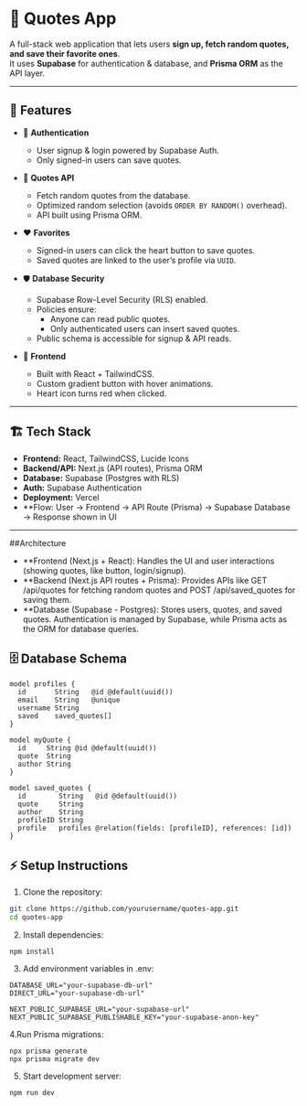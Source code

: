# 📖 Quotes App

A full-stack web application that lets users **sign up, fetch random quotes, and save their favorite ones**.  
It uses **Supabase** for authentication & database, and **Prisma ORM** as the API layer.  

---

## 🚀 Features

- 🔑 **Authentication**
  - User signup & login powered by Supabase Auth.
  - Only signed-in users can save quotes.

- 💬 **Quotes API**
  - Fetch random quotes from the database.
  - Optimized random selection (avoids `ORDER BY RANDOM()` overhead).
  - API built using Prisma ORM.

- ❤️ **Favorites**
  - Signed-in users can click the heart button to save quotes.
  - Saved quotes are linked to the user’s profile via `UUID`.

- 🛡️ **Database Security**
  - Supabase Row-Level Security (RLS) enabled.
  - Policies ensure:
    - Anyone can read public quotes.
    - Only authenticated users can insert saved quotes.
  - Public schema is accessible for signup & API reads.

- 🎨 **Frontend**
  - Built with React + TailwindCSS.
  - Custom gradient button with hover animations.
  - Heart icon turns red when clicked.

---

## 🏗️ Tech Stack

- **Frontend:** React, TailwindCSS, Lucide Icons
- **Backend/API:** Next.js (API routes), Prisma ORM
- **Database:** Supabase (Postgres with RLS)
- **Auth:** Supabase Authentication
- **Deployment:** Vercel
- **Flow:
User → Frontend → API Route (Prisma) → Supabase Database → Response shown in UI

---

##Architecture

- **Frontend (Next.js + React):
Handles the UI and user interactions (showing quotes, like button, login/signup).
- **Backend (Next.js API routes + Prisma):
Provides APIs like GET /api/quotes for fetching random quotes and POST /api/saved_quotes for saving them.
- **Database (Supabase - Postgres):
Stores users, quotes, and saved quotes.
Authentication is managed by Supabase, while Prisma acts as the ORM for database queries.

## 🗄️ Database Schema

```prisma
model profiles {
  id       String   @id @default(uuid())
  email    String   @unique
  username String
  saved    saved_quotes[]
}

model myQuote {
  id     String @id @default(uuid())
  quote  String
  author String
}

model saved_quotes {
  id        String   @id @default(uuid())
  quote     String
  author    String
  profileID String
  profile   profiles @relation(fields: [profileID], references: [id])
}
```

## ⚡ Setup Instructions  

1. Clone the repository:  
```sh
git clone https://github.com/yourusername/quotes-app.git
cd quotes-app
```
2. Install dependencies:
```
npm install
```
3. Add environment variables in .env:
```
DATABASE_URL="your-supabase-db-url"
DIRECT_URL="your-supabase-db-url"

NEXT_PUBLIC_SUPABASE_URL="your-supabase-url"
NEXT_PUBLIC_SUPABASE_PUBLISHABLE_KEY="your-supabase-anon-key"
```
4.Run Prisma migrations:
```
npx prisma generate
npx prisma migrate dev
```
5. Start development server:
```
npm run dev
```
